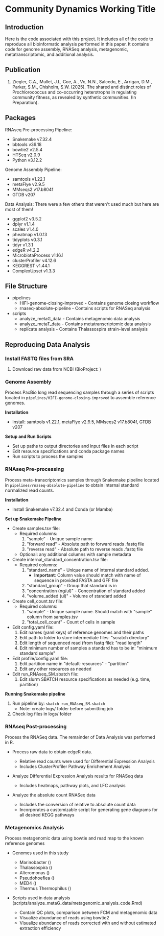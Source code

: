 # Community Dynamics Working Title

## Introduction
Here is the code associated with this project. It includes all of the code to reproduce all bioinformatic analysis performed in this paper. It contains code for genome assembly, RNASeq analysis, metagenomic, metatranscriptomic, and additional analysis.

## Publication
1. Ziegler, C.A., Mullet, J.I., Coe, A., Vo, N.N., Salcedo, E., Arrigan, D.M., Parker, S.M., Chisholm, S.W. (2025). The shared and distinct roles of Prochlorococcus and co-occurring heterotrophs in regulating community fitness, as revealed by synthetic communities. (In Preparation).

## Packages 
RNAseq Pre-processing Pipeline: 
   - Snakemake v7.32.4  
   - bbtools v39.18
   - bowtie2 v2.5.4
   - HTSeq v2.0.9
   - Python v3.12.2

Genome Assembly Pipeline: 
  - samtools v1.22.1
  - metaFlye v2.9.5
  - MMseqs2 v17.b804f
  - GTDB v207

Data Analysis: There were a few others that weren't used much but here are most of them!
   - ggplot2 v3.5.2
   - dplyr v1.1.4
   - scales v1.4.0
   - pheatmap v1.0.13
   - tidyplots v0.3.1
   - tidyr v1.3.1
   - edgeR v4.2.2
   - MicrobiotaProcess v1.16.1
   - clusterProfiler v4.12.6
   - KEGGREST v1.44.1
   - ComplexUpset v1.3.3

## File Structure
   - pipelines
      - HIFI-genome-closing-improved - Contains genome closing workflow
      - rnaseq-absolute-pipeline - Contains scripts for RNASeq analysis
   - scripts
      - analyze_metaG_data - Contains metagenomic data analysis
      - analyze_metaT_data - Contains metatranscriptomic data analysis
      - replicate analysis - Contains Thalassospira strain-level analysis

## Reproducing Data Analysis
### Install FASTQ files from SRA 
1. Download raw data from NCBI (BioProject: )

### Genome Assembly  
Process PacBio long read sequencing samples through a series of scripts located in `pipelines/HIFI-genome-closing-improved` to assemble reference genomes.  

**Installation**  
  - Install: samtools v1.22.1, metaFlye v2.9.5, MMseqs2 v17.b804f, GTDB v207

**Setup and Run Scripts**
  - Set up paths to output directories and input files in each script
  - Edit resource specifications and conda package names 
  - Run scripts to process the samples


### RNAseq Pre-processing
Process meta-transcriptomics samples through Snakemake pipeline located in `pipelines/rnaseq-absolute-pipeline` to obtain internal standard normalized read counts.  

**Installation**  
  - Install Snakemake v7.32.4 and Conda (or Mamba)

**Set up Snakemake Pipeline**  
  - Create samples.tsv file: 
    - Required columns: 
      1. "sample" - Unique sample name 
      2. "forward read" - Absolute path to forward reads .fastq file 
      3. "reverse read" - Absolute path to reverse reads .fastq file
    - Optional: any additional columns with sample metadata 
  - Create internal_standard_concentration.tsv file:
    - Required columns: 
      1. "standard_name" - Unique name of internal standard added. 
          - **Important**: Column value should match with name of sequence in provided FASTA and GFF file
      2. "standard_group" - Group that standard is in 
      3. "concentration (ng/ul)" - Concentration of standard added 
      4. "volume_added (ul)" - Volume of standard added 
  - Create cell_count.tsv file:
    - Required columns: 
      1. "sample" - Unique sample name. Should match with "sample" column from samples.tsv	
      2. "total_cell_count" - Count of cells in sample 
  - Edit config.yaml file:
    1. Edit names (yaml keys) of reference genomes and their paths
    2. Edit path to folder to store intermediate files: "scratch directory"
    3. Edit length of sequenced read (from fastq file): "read length"
    4. Edit minimum number of samples a standard has to be in: "minimum standard sample"
  - Edit profile/config.yaml file:
    1. Edit partition name in "default-resources" - "partition"
    2. Edit any other resources as needed 
  - Edit run_RNAseq_SM.sbatch file: 
    1. Edit slurm SBATCH resource specifications as needed (e.g. time, partition)

**Running Snakemake pipeline**  
  1. Run pipeline by: `sbatch run_RNAseq_SM.sbatch`
      - Note: create logs/ folder before submitting job 
  2. Check log files in logs/ folder 

### RNAseq Post-processing
Process the RNASeq data. The remainder of Data Analysis was performed in R.
  - Process raw data to obtain edgeR data.
    - Relative read counts were used for Differential Expression Analysis
    - Includes ClusterProfiler Pathway Enrichement Analysis
      
  - Analyze Differential Expression Analysis results for RNASeq data
    - Includes heatmaps, pathway plots, and LFC analysis
      
  - Analyze the absolute count RNASeq data
    - Includes the conversion of relative to absolute count data
    - Incorporates a customizable script for generating gene diagrams for all desired KEGG pathways

### Metagenomics Analysis   
Process metagenomic data using bowtie and read map to the known reference genomes  
  - Genomes used in this study
    - Marinobacter ()
    - Thalassospira ()
    - Alteromonas ()
    - Pseudohoeflea ()
    - MED4 () 
    - Thermus Thermophilus ()
      
  - Scripts used in data analysis (scripts/analyze_metaG_data/metagenomic_analysis_code.Rmd)
    - Contain QC plots, comparison between FCM and metagenomic data
    - Visualize abundance of reads using bowtie2
    - Visualize abundance of reads corrected with and without estimated extraction efficiency